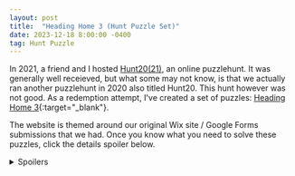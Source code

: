 ```yaml
---
layout: post
title:  "Heading Home 3 (Hunt Puzzle Set)"
date: 2023-12-18 8:00:00 -0400
tag: Hunt Puzzle
---
```


In 2021, a friend and I hosted [Hunt20(21)](https://hunt20.com/), an online puzzlehunt. It was generally well receieved, but what some may not know, is that we actually ran another puzzlehunt in 2020 also titled Hunt20. This hunt however was not good. As a redemption attempt, I've created a set of puzzles: [Heading Home 3](https://ethannp.github.io/heading-home-3/index.html){:target="_blank"}. 

The website is themed around our original Wix site / Google Forms submissions that we had. Once you know what you need to solve these puzzles, click the details spoiler below.

<details style="margin-bottom: 20px">
<summary>Spoilers</summary>
<a href="https://docs.google.com/document/d/1izmhdNglUSO69E6dtUMWUnBE5MEZ5hGEMK32Fy_R0Sg/edit" target="_blank">List of the original Hunt20 Puzzle Answers</a>
</details>